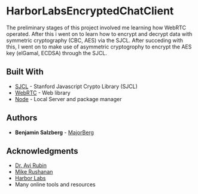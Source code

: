 # HarborLabsEncryptedChatClient

The preliminary stages of this project involved me learning how WebRTC operated. 
After this i went on to learn how to encrypt and decrypt data with symmetric cryptography (CBC, AES) via the SJCL. After succeding with this, I went on to make use of asymmetric cryptogrophy to encrypt the AES key (elGamal, ECDSA) through the SJCL. 


## Built With

* [SJCL](https://github.com/bitwiseshiftleft/sjcl) - Stanford Javascript Crypto Library (SJCL)
* [WebRTC](https://webrtc.org/) - Web library
* [Node](https://nodejs.org/en/) - Local Server and package manager

## Authors

* **Benjamin Salzberg** - [MajorBerg](https://github.com/MajorBerg)

## Acknowledgments

* [Dr. Avi Rubin](http://www.avirubin.com/Avi_Rubins_home_page/Home.html)
* [Mike Rushanan](https://cs.jhu.edu/~micharu1/michaelrushanan.org/)
* [Harbor Labs](http://harborlabs.com/)
* Many online tools and resources